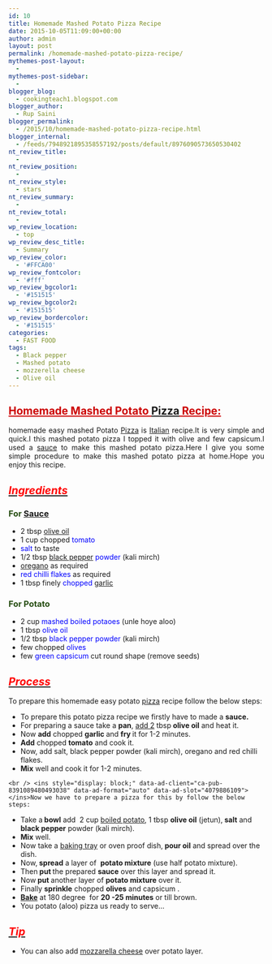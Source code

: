 ```yaml
---
id: 10
title: Homemade Mashed Potato Pizza Recipe
date: 2015-10-05T11:09:00+00:00
author: admin
layout: post
permalink: /homemade-mashed-potato-pizza-recipe/
mythemes-post-layout:
  - 
mythemes-post-sidebar:
  - 
blogger_blog:
  - cookingteach1.blogspot.com
blogger_author:
  - Rup Saini
blogger_permalink:
  - /2015/10/homemade-mashed-potato-pizza-recipe.html
blogger_internal:
  - /feeds/7948921895358557192/posts/default/8976090573650530402
nt_review_title:
  - 
nt_review_position:
  - 
nt_review_style:
  - stars
nt_review_summary:
  - 
nt_review_total:
  - 
wp_review_location:
  - top
wp_review_desc_title:
  - Summary
wp_review_color:
  - '#FFCA00'
wp_review_fontcolor:
  - '#fff'
wp_review_bgcolor1:
  - '#151515'
wp_review_bgcolor2:
  - '#151515'
wp_review_bordercolor:
  - '#151515'
categories:
  - FAST FOOD
tags:
  - Black pepper
  - Mashed potato
  - mozzerella cheese
  - Olive oil
---
```

<div dir="ltr" style="text-align: left;">
  <div style="clear: both; text-align: center;">
  </div>
  
  <h2 style="text-align: justify;">
    <span style="color: #cc0000; text-decoration: underline;"><strong>Homemade Mashed Potato <a title="Pizza" href="http://en.wikipedia.org/wiki/Pizza" target="_blank" rel="wikipedia">Pizza</a> Recipe:</strong></span>
  </h2>
  
  <div style="text-align: justify;">
    homemade easy mashed Potato <a class="zem_slink" title="Pizza" href="http://en.wikipedia.org/wiki/Pizza" target="_blank" rel="wikipedia">Pizza</a> is <a title="Italian dressing" href="http://en.wikipedia.org/wiki/Italian_dressing" target="_blank" rel="wikipedia">Italian</a> recipe.It is very simple and quick.I this mashed potato pizza I topped it with olive and few capsicum.I used a <a title="Sauce" href="http://en.wikipedia.org/wiki/Sauce" target="_blank" rel="wikipedia">sauce</a> to make this mashed potato pizza.Here I give you some simple procedure to make this mashed potato pizza at home.Hope you enjoy this recipe.
  </div>
  
  <h2 style="text-align: justify;">
    <i><u><span style="color: red;">Ingredients</span></u></i>
  </h2>
  
  <h3 style="text-align: left;">
    <span style="color: #274e13;">For <a class="zem_slink" title="Tomato sauce" href="http://en.wikipedia.org/wiki/Tomato_sauce" target="_blank" rel="wikipedia">Sauce</a> </span>
  </h3>
  
  <ul>
    <li>
      2 tbsp <a title="Olive oil" href="http://en.wikipedia.org/wiki/Olive_oil" target="_blank" rel="wikipedia">olive oil</a>
    </li>
    <li>
      1 cup chopped <span style="color: blue;">tomato</span>
    </li>
    <li>
      <span style="color: blue;">salt</span> to taste
    </li>
    <li>
      1/2 tbsp <a title="Black pepper" href="http://en.wikipedia.org/wiki/Black_pepper" target="_blank" rel="wikipedia">black pepper</a> <span style="color: blue;">powder</span> (kali mirch)
    </li>
    <li>
      <a title="Oregano" href="http://en.wikipedia.org/wiki/Oregano" target="_blank" rel="wikipedia">oregano</a> as required
    </li>
    <li>
      <span style="color: blue;">red chilli flakes</span> as required
    </li>
    <li>
      1 tbsp finely<span style="color: blue;"> chopped </span><a title="Garlic" href="http://en.wikipedia.org/wiki/Garlic" target="_blank" rel="wikipedia">garlic</a>
    </li>
  </ul>
  
  <h3 style="text-align: left;">
    <span style="color: #274e13;">For Potato </span>
  </h3>
  
  <ul>
    <li>
      2 cup <span style="color: blue;">mashed boiled potaoes</span> (unle hoye aloo)
    </li>
    <li>
      1 tbsp<span style="color: blue;"> olive oil</span>
    </li>
    <li>
      1/2 tbsp<span style="color: blue;"> black pepper powder</span> (kali mirch)
    </li>
    <li>
      few chopped<span style="color: blue;"> olives</span>
    </li>
    <li>
      few <span style="color: blue;">green capsicum</span> cut round shape (remove seeds)
    </li>
  </ul>
  
  <h2 style="text-align: left;">
    <i><u><span style="color: red;">Process</span></u></i>
  </h2>
  
  <p>
    To prepare this homemade easy potato <a title="Pizza" href="http://en.wikipedia.org/wiki/Pizza" target="_blank" rel="wikipedia">pizza</a> recipe follow the below steps:
  </p>
  
  <ul>
    <li>
      To prepare this potato pizza recipe we firstly have to made a <b>sauce.</b>
    </li>
    <li>
      For preparing a sauce take a <b>pan</b>, <a title="Add-2" href="http://en.wikipedia.org/wiki/Add-2" target="_blank" rel="wikipedia">add 2</a> tbsp<b> olive oil</b> and heat it.
    </li>
    <li>
      Now <b>add</b> chopped <b>garlic </b>and <b>fry </b>it for 1-2 minutes.
    </li>
    <li>
      <b>Add</b> chopped <b>tomato</b> and cook it.
    </li>
    <li>
      Now, add salt, black pepper powder (kali mirch), oregano and red chilli flakes.
    </li>
    <li>
      <b>Mix</b> well and cook it for 1-2 minutes.
    </li>
  </ul>
  
  <p>
    <!-- post -->
    
    <br /> <ins style="display: block;" data-ad-client="ca-pub-8391089480493038" data-ad-format="auto" data-ad-slot="4079886109"></ins>Now we have to prepare a pizza for this by follow the below steps:
  </p>
  
  <ul>
    <li>
      Take a<b> bowl</b> add  2 cup <a title="Potato" href="http://en.wikipedia.org/wiki/Potato" target="_blank" rel="wikipedia">boiled potato</a>, 1 tbsp <b>olive oil</b> (jetun),<b> salt</b> and <b>black pepper</b> powder (kali mirch).
    </li>
    <li>
      <b>Mix</b> well.
    </li>
    <li>
      Now take a <a title="Sheet pan" href="http://en.wikipedia.org/wiki/Sheet_pan" target="_blank" rel="wikipedia">baking tray</a> or oven proof dish,<b> pour oil</b> and spread over the dish.
    </li>
    <li>
      Now,<b> spread</b> a layer of  <b>potato mixture</b> (use half potato mixture).
    </li>
    <li>
      Then<b> put </b>the prepared <b>sauce</b> over this layer and spread it.
    </li>
    <li>
      Now<b> put </b>another layer of <b>potato mixture</b> over it.
    </li>
    <li>
      Finally <b>sprinkle</b> chopped <b>olives</b> and capsicum .
    </li>
    <li>
      <b><a class="zem_slink" title="Casserole" href="http://en.wikipedia.org/wiki/Casserole" target="_blank" rel="wikipedia">Bake</a></b> at 180 degree  for <b>20 -25 minutes</b> or till brown.
    </li>
    <li>
      You potato (aloo) pizza us ready to serve&#8230;
    </li>
  </ul>
  
  <h2 style="text-align: left;">
    <i><u><span style="color: red;">Tip</span></u></i>
  </h2>
  
  <ul>
    <li>
      You can also add <a title="Mozzarella" href="http://en.wikipedia.org/wiki/Mozzarella" target="_blank" rel="wikipedia">mozzarella cheese</a> over potato layer.
    </li>
  </ul>
</div>